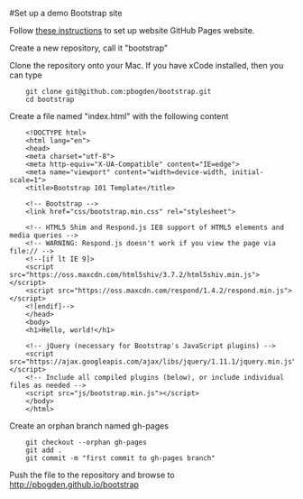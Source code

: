 
#Set up a demo Bootstrap site

Follow <a href="https://pages.github.com/">these instructions</a> to set up website GitHub Pages website.

Create a new repository, call it "bootstrap"

Clone the repository onto your Mac.  If you have xCode installed, then you can type

```
    git clone git@github.com:pbogden/bootstrap.git
    cd bootstrap
```

Create a file named "index.html" with the following content

```
    <!DOCTYPE html>
    <html lang="en">
    <head>
    <meta charset="utf-8">
    <meta http-equiv="X-UA-Compatible" content="IE=edge">
    <meta name="viewport" content="width=device-width, initial-scale=1">
    <title>Bootstrap 101 Template</title>
    
    <!-- Bootstrap -->
    <link href="css/bootstrap.min.css" rel="stylesheet">
   
    <!-- HTML5 Shim and Respond.js IE8 support of HTML5 elements and media queries -->
    <!-- WARNING: Respond.js doesn't work if you view the page via file:// -->
    <!--[if lt IE 9]>
    <script src="https://oss.maxcdn.com/html5shiv/3.7.2/html5shiv.min.js"></script>
    <script src="https://oss.maxcdn.com/respond/1.4.2/respond.min.js"></script>
    <![endif]-->
    </head>
    <body>
    <h1>Hello, world!</h1>
    
    <!-- jQuery (necessary for Bootstrap's JavaScript plugins) -->
    <script src="https://ajax.googleapis.com/ajax/libs/jquery/1.11.1/jquery.min.js"></script>
    <!-- Include all compiled plugins (below), or include individual files as needed -->
    <script src="js/bootstrap.min.js"></script>
    </body>
    </html>
```

Create an orphan branch named gh-pages

```
    git checkout --orphan gh-pages
    git add .
    git commit -m "first commit to gh-pages branch"
```
    
Push the file to the repository and browse to http://pbogden.github.io/bootstrap


